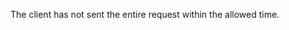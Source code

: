 
The client has not sent the entire request within the allowed time.

<a id="ERR_HTTP_SOCKET_ENCODING"></a>
